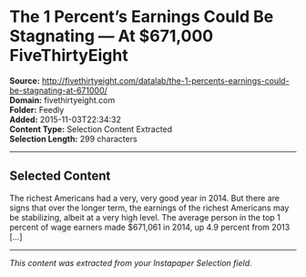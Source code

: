 # The 1 Percent’s Earnings Could Be Stagnating — At $671,000 FiveThirtyEight

**Source:** http://fivethirtyeight.com/datalab/the-1-percents-earnings-could-be-stagnating-at-671000/  
**Domain:** fivethirtyeight.com  
**Folder:** Feedly  
**Added:** 2015-11-03T22:34:32  
**Content Type:** Selection Content Extracted  
**Selection Length:** 299 characters  


---

## Selected Content

The richest Americans had a very, very good year in 2014. But there are signs that over the longer term, the earnings of the richest Americans may be stabilizing, albeit at a very high level. The average person in the top 1 percent of wage earners made $671,061 in 2014, up 4.9 percent from 2013 […]

---

*This content was extracted from your Instapaper Selection field.*